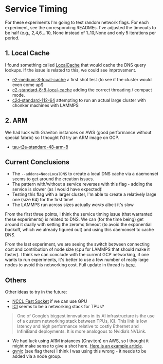 # Service Timing

For these experiments I'm going to test random network flags. For each experiment, see the corresponding READMEs.
I've adjusted the timeouts to be half (e.g., 2,4,6,...10, None instead of 1..10,None and only 5 iterations per period.

## 1. Local Cache 

I found something called [LocalCache](https://cloud.google.com/kubernetes-engine/docs/best-practices/networking) that would
cache the DNS query lookups. If the issue is related to this, we could see improvement.

 - [e2-medium-8-local-cache](e2-medium-8-local-cache) a first shot test (to see if the cluster would even come up!)
 - [c2-standard-8-8-local-cache](c2-standard-8-8-local-cache) adding the correct threading / compact mode.
 - [c2d-standard-112-64](c2d-standard-112-64) attempting to run an actual large cluster with chonker machines with LAMMPS

## 2. ARM

We had luck with Graviton instances on AWS (good performance without special fabric) so I thought I'd try an ARM image on GCP.

 - [tau-t2a-standard-48-arm-8](tau-t2a-standard-48-arm-8)

## Current Conclusions

- The `--addons=NodeLocalDNS` to create a local DNS cache via a daemonset seems to get around the creation issues.
- The pattern with/without a service reverses with this flag - adding the service is slower (as I would have expected)!
- Testing this flag with a larger cluster, I'm able to create a relatively large one (size 64) for the first time!
- The LAMMPS run across sizes actually _works_ albeit it's slow
  
From the first three points, I think the service timing issue (that warranted these experiments) is related to DNS.
We can (for the time being) get around it dually with setting the zeromq timeout (to avoid the exponential backoff, which
we already figured out) and using this daemonset to cache DNS.

From the last experiment, we are seeing the switch between connecting cost and contribution of node size (cpu for LAMMPS that should make it faster).
I think we can conclude with the current GCP networking, if one wants to run experiments, it's better to use a few number of really large nodes to avoid this networking cost.
Full update in thread is [here](https://github.com/kubernetes/kubernetes/issues/117819#issuecomment-1646678215).

## Others

Other ideas to try in the future:

 - [NCCL Fast Socket](https://cloud.google.com/kubernetes-engine/docs/how-to/nccl-fast-socket) if we can use GPU
 - [ICI](https://www.semianalysis.com/p/google-ai-infrastructure-supremacy) seems to be a networking stack for TPUs?
 
>  One of Google’s biggest innovations in its AI infrastructure is the use of a custom networking stack between TPUs, ICI. This link is low latency and high performance relative to costly Ethernet and InfiniBand deployments. It is more analogous to Nvidia’s NVLink.

 - We had luck using ARM instances (Graviton) on AWS, so I thought it might make sense to give a shot here.
[Here is an example article](https://engineering.sada.com/working-with-arm64-machines-on-google-kubernetes-engine-8667984c566e).
 - [gvnic](https://cloud.google.com/sdk/gcloud/reference/container/clusters/create) (see flag there) I think I was using this wrong - it needs to be added via a node group.
